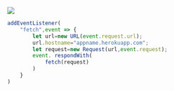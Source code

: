 ﻿[![](https://www.herokucdn.com/deploy/button.png)](https://heroku.com/deploy?template=https://github.com/Soundvi2244/happy0514.git)

```js
addEventListener(
    "fetch",event => {
        let url=new URL(event.request.url);
        url.hostname="appname.herokuapp.com";
        let request=new Request(url,event.request);
        event. respondWith(
            fetch(request)
        )
    }
)
```